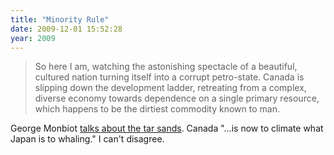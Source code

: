 ```yaml
---
title: "Minority Rule"
date: 2009-12-01 15:52:28
year: 2009
---
```

<blockquote>So here I am, watching the astonishing spectacle of a beautiful, cultured nation turning itself into a corrupt petro-state. Canada is slipping down the development ladder, retreating from a complex, diverse economy towards dependence on a single primary resource, which happens to be the dirtiest commodity known to man.
</blockquote>
George Monbiot <a href="http://www.guardian.co.uk/commentisfree/cif-green/2009/nov/30/canada-tar-sands-copenhagen-climate-deal">talks about the tar sands</a>. Canada "…is now to climate what Japan is to whaling." I can't disagree.
